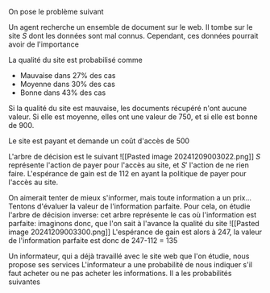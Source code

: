 On pose le problème suivant

Un agent recherche un ensemble de document sur le web. Il tombe sur le site $S$ dont les données sont mal connus. Cependant, ces données pourrait avoir de l'importance

La qualité du site est probabilisé comme
- Mauvaise dans 27% des cas
- Moyenne dans 30% des cas
- Bonne dans 43% des cas

Si la qualité du site est mauvaise, les documents récupéré n'ont aucune valeur.
Si elle est moyenne, elles ont une valeur de 750, et si elle est bonne de 900.

Le site est payant et demande un coût d'accès de 500

L'arbre de décision est le suivant
![[Pasted image 20241209003022.png]]
$S$ représente l'action de payer pour l'accès au site, et $S'$ l'action de ne rien faire.
L'espérance de gain est de 112 en ayant la politique de payer pour l'accès au site.

On aimerait tenter de mieux s'informer, mais toute information a un prix... Tentons d'évaluer la valeur de l'information parfaite.
Pour cela, on étudie l'arbre de décision inverse: cet arbre représente le cas où l'information est parfaite: imaginons donc, que l'on sait à l'avance la qualité du site
![[Pasted image 20241209003300.png]]
L'espérance de gain est alors à 247, la valeur de l'information parfaite est donc de 247-112 = 135

Un informateur, qui a déjà travaillé avec le site web que l'on étudie, nous propose ses services
L'informateur a une probabilité de nous indiquer s'il faut acheter ou ne pas acheter les informations.
Il a les probabilités suivantes